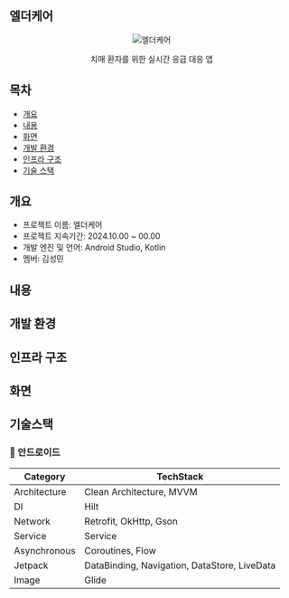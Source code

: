 ## 엘더케어
<p align="center">
  <img src="https://github.com/user-attachments/assets/2e649742-07da-4873-b542-fb1cb65e1552" alt="엘더케어"/>
</p> 
<div align="center">
 치매 환자를 위한 실시간 응급 대응 앱
</div>

## 목차
  - [개요](#개요)
  - [내용](#내용)
  - [화면](#화면)
  - [개발 환경](#개발환경)
  - [인프라 구조](#인프라구조)
  - [기술 스택](#기술스택)

## 개요
- 프로젝트 이름: 엘더케어
- 프로젝트 지속기간: 2024.10.00 ~ 00.00
- 개발 엔진 및 언어: Android Studio, Kotlin
- 멤버: 김성민

## 내용

## 개발 환경
<p align="center">
  
</p>

## 인프라 구조
<p align="center">
  
</p>

## 화면
<p align="center">
  
</p>

## 기술스택

### **🤖** 안드로이드
| **Category** | **TechStack** |
| --- | --- |
| Architecture | Clean Architecture, MVVM |
| DI | Hilt |
| Network | Retrofit, OkHttp, Gson |
| Service | Service |
| Asynchronous | Coroutines, Flow |
| Jetpack | DataBinding, Navigation, DataStore, LiveData |
| Image | Glide |
